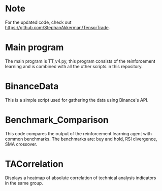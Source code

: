 # Note
For the updated code, check out https://github.com/StephanAkkerman/TensorTrade.

# Main program
The main program is TT_v4.py, this program consists of the reinforcement learning and is combined with all the other scripts in this repository.

# BinanceData
This is a simple script used for gathering the data using Binance's API.

# Benchmark_Comparison
This code compares the output of the reinforcement learning agent with common benchmarks. The benchmarks are: buy and hold, RSI divergence, SMA crossover.

# TACorrelation
Displays a heatmap of absolute correlation of technical analysis indicators in the same group. 

